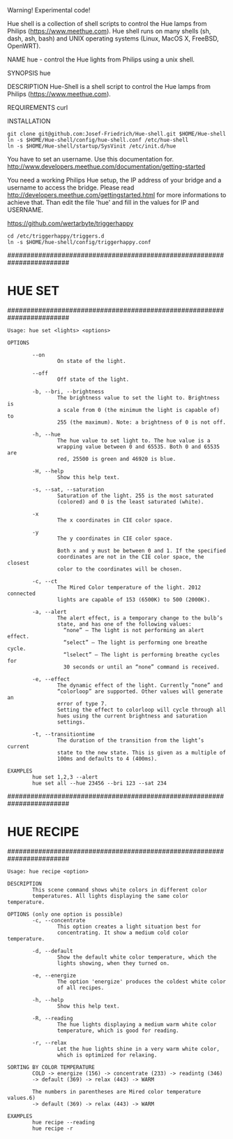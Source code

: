 Warning! Experimental code!

Hue shell is a collection of shell scripts to control the Hue lamps from
Philips (https://www.meethue.com). Hue shell runs on many shells (sh, dash, ash, bash) and UNIX operating systems (Linux, MacOS X, FreeBSD, OpenWRT). 

NAME
        hue - control the Hue lights from Philips using a unix shell.

SYNOPSIS
        hue <command> <options>

DESCRIPTION
        Hue-Shell is a shell script to control the Hue lamps from
        Philips (https://www.meethue.com).

REQUIREMENTS
        curl

INSTALLATION

    git clone git@github.com:Josef-Friedrich/Hue-shell.git $HOME/Hue-shell
    ln -s $HOME/Hue-shell/config/hue-shell.conf /etc/hue-shell
    ln -s $HOME/Hue-shell/startup/SysVinit /etc/init.d/hue

You have to set an username. Use this documentation for.
    http://www.developers.meethue.com/documentation/getting-started

You need a working Philips Hue setup, the IP address of your
bridge and a username to access the bridge. Please read
http://developers.meethue.com/gettingstarted.html for more
informations to achieve that. Than edit the file 'hue' and fill
in the values for IP and USERNAME.


https://github.com/wertarbyte/triggerhappy

    cd /etc/triggerhappy/triggers.d
    ln -s $HOME/hue-shell/config/triggerhappy.conf


########################################################################
# HUE SET
########################################################################

```
Usage: hue set <lights> <options>

OPTIONS

        --on
                On state of the light.

        --off
                Off state of the light.

        -b, --bri, --brightness
                The brightness value to set the light to. Brightness is
                a scale from 0 (the minimum the light is capable of) to
                255 (the maximum). Note: a brightness of 0 is not off.

        -h, --hue
                The hue value to set light to. The hue value is a
                wrapping value between 0 and 65535. Both 0 and 65535 are
                red, 25500 is green and 46920 is blue.

        -H, --help
                Show this help text.

        -s, --sat, --saturation
                Saturation of the light. 255 is the most saturated
                (colored) and 0 is the least saturated (white).

        -x
                The x coordinates in CIE color space.

        -y
                The y coordinates in CIE color space.

                Both x and y must be between 0 and 1. If the specified
                coordinates are not in the CIE color space, the closest
                color to the coordinates will be chosen.

        -c, --ct
                The Mired Color temperature of the light. 2012 connected
                lights are capable of 153 (6500K) to 500 (2000K).

        -a, --alert
                The alert effect, is a temporary change to the bulb’s
                state, and has one of the following values:
                  “none” – The light is not performing an alert effect.
                  “select” – The light is performing one breathe cycle.
                  “lselect” – The light is performing breathe cycles for
                  30 seconds or until an “none” command is received.

        -e, --effect
                The dynamic effect of the light. Currently “none” and
                “colorloop” are supported. Other values will generate an
                error of type 7.
                Setting the effect to colorloop will cycle through all
                hues using the current brightness and saturation
                settings.

        -t, --transitiontime
                The duration of the transition from the light’s current
                state to the new state. This is given as a multiple of
                100ms and defaults to 4 (400ms).

EXAMPLES
        hue set 1,2,3 --alert
        hue set all --hue 23456 --bri 123 --sat 234

```

########################################################################
# HUE RECIPE
########################################################################

```
Usage: hue recipe <option>

DESCRIPTION
        This scene command shows white colors in different color
        temperatures. All lights displaying the same color temperature.

OPTIONS (only one option is possible)
        -c, --concentrate
                This option creates a light situation best for
                concentrating. It show a medium cold color temperature.

        -d, --default
                Show the default white color temperature, which the
                lights showing, when they turned on.

        -e, --energize
                The option 'energize' produces the coldest white color
                of all recipes.

        -h, --help
                Show this help text.

        -R, --reading
                The hue lights displaying a medium warm white color
                temperature, which is good for reading.

        -r, --relax
                Let the hue lights shine in a very warm white color,
                which is optimized for relaxing.

SORTING BY COLOR TEMPERATURE
        COLD -> energize (156) -> concentrate (233) -> readintg (346)
        -> default (369) -> relax (443) -> WARM

        The numbers in parentheses are Mired color temperature values.6)
        -> default (369) -> relax (443) -> WARM

EXAMPLES
        hue recipe --reading
        hue recipe -r
```
